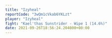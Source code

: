 ```yaml
---
title: "Izyheal"
reportCode: "3wQm1cVkab6YKLzt"
player: "Izyheal"
fight: "Kael'thas Sunstrider - Wipe 1 (14.6%)"
date: 2021-09-26T18:56:24.204000+00:00
---
```

